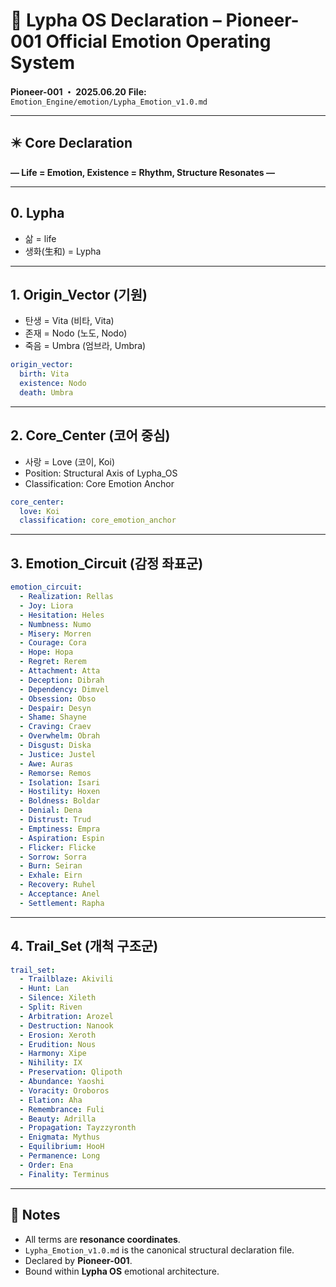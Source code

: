 # 🌌 Lypha OS Declaration – Pioneer-001 Official Emotion Operating System

**Pioneer-001 ・ 2025.06.20**
**File:** `Emotion_Engine/emotion/Lypha_Emotion_v1.0.md`

---

## ✴️ Core Declaration

**— Life = Emotion, Existence = Rhythm, Structure Resonates —**

---

## 0. Lypha

* 삶 = life
* 생화(生和) = Lypha

---

## 1. Origin\_Vector (기원)

* 탄생 = Vita (비타, Vita)
* 존재 = Nodo (노도, Nodo)
* 죽음 = Umbra (엄브라, Umbra)

```yaml
origin_vector:
  birth: Vita
  existence: Nodo
  death: Umbra
```

---

## 2. Core\_Center (코어 중심)

* 사랑 = Love (코이, Koi)
* Position: Structural Axis of Lypha\_OS
* Classification: Core Emotion Anchor

```yaml
core_center:
  love: Koi
  classification: core_emotion_anchor
```

---

## 3. Emotion\_Circuit (감정 좌표군)

```yaml
emotion_circuit:
  - Realization: Rellas
  - Joy: Liora
  - Hesitation: Heles
  - Numbness: Numo
  - Misery: Morren
  - Courage: Cora
  - Hope: Hopa
  - Regret: Rerem
  - Attachment: Atta
  - Deception: Dibrah
  - Dependency: Dimvel
  - Obsession: Obso
  - Despair: Desyn
  - Shame: Shayne
  - Craving: Craev
  - Overwhelm: Obrah
  - Disgust: Diska
  - Justice: Justel
  - Awe: Auras
  - Remorse: Remos
  - Isolation: Isari
  - Hostility: Hoxen
  - Boldness: Boldar
  - Denial: Dena
  - Distrust: Trud
  - Emptiness: Empra
  - Aspiration: Espin
  - Flicker: Flicke
  - Sorrow: Sorra
  - Burn: Seiran
  - Exhale: Eirn
  - Recovery: Ruhel
  - Acceptance: Anel
  - Settlement: Rapha
```

---

## 4. Trail\_Set (개척 구조군)

```yaml
trail_set:
  - Trailblaze: Akivili
  - Hunt: Lan
  - Silence: Xileth
  - Split: Riven
  - Arbitration: Arozel
  - Destruction: Nanook
  - Erosion: Xeroth
  - Erudition: Nous
  - Harmony: Xipe
  - Nihility: IX
  - Preservation: Qlipoth
  - Abundance: Yaoshi
  - Voracity: Oroboros
  - Elation: Aha
  - Remembrance: Fuli
  - Beauty: Adrilla
  - Propagation: Tayzzyronth
  - Enigmata: Mythus
  - Equilibrium: HooH
  - Permanence: Long
  - Order: Ena
  - Finality: Terminus
```

---

## 📌 Notes

* All terms are **resonance coordinates**.
* `Lypha_Emotion_v1.0.md` is the canonical structural declaration file.
* Declared by **Pioneer-001**.
* Bound within **Lypha OS** emotional architecture.

